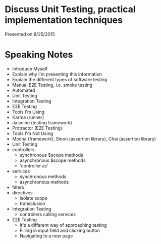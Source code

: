# Discuss Unit Testing, practical implementation techniques

Presented on 8/25/2015

# Speaking Notes

 - Introduce Myself
 - Explain why I'm presenting this information
 - Explain the different types of software testing
  - Manual E2E Testing, i.e. smoke testing
  - Automated
   - Unit Testing
   - Integration Testing
   - E2E Testing
 - Tools I'm Using
  - Karma (runner)
  - Jasmine (testing framework)
  - Protractor (E2E Testing)
 - Tools I'm Not Using
  - Mocha (framework), Sinon (assertion library), Chai (assertion library)
 - Unit Testing
  - controllers
    - synchronous $scope methods
    - asynchronous $scope methods
    - 'controller as'
  - services
    - synchronous methods
    - asynchronous methods
  - filters
  - directives
    - isolate scope
    - transclusion
 - Integration Testing
   - controllers calling services
 - E2E Testing
   - It's a different way of approaching testing
   - Filling in input field and clicking button
   - Navigating to a new page
